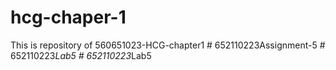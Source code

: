 # hcg-chaper-1
This is repository of 560651023-HCG-chapter1
#   6 5 2 1 1 0 2 2 3 A s s i g n m e n t - 5  
 #   6 5 2 1 1 0 2 2 3 _ L a b 5  
 #   6 5 2 1 1 0 2 2 3 _ L a b 5  
 